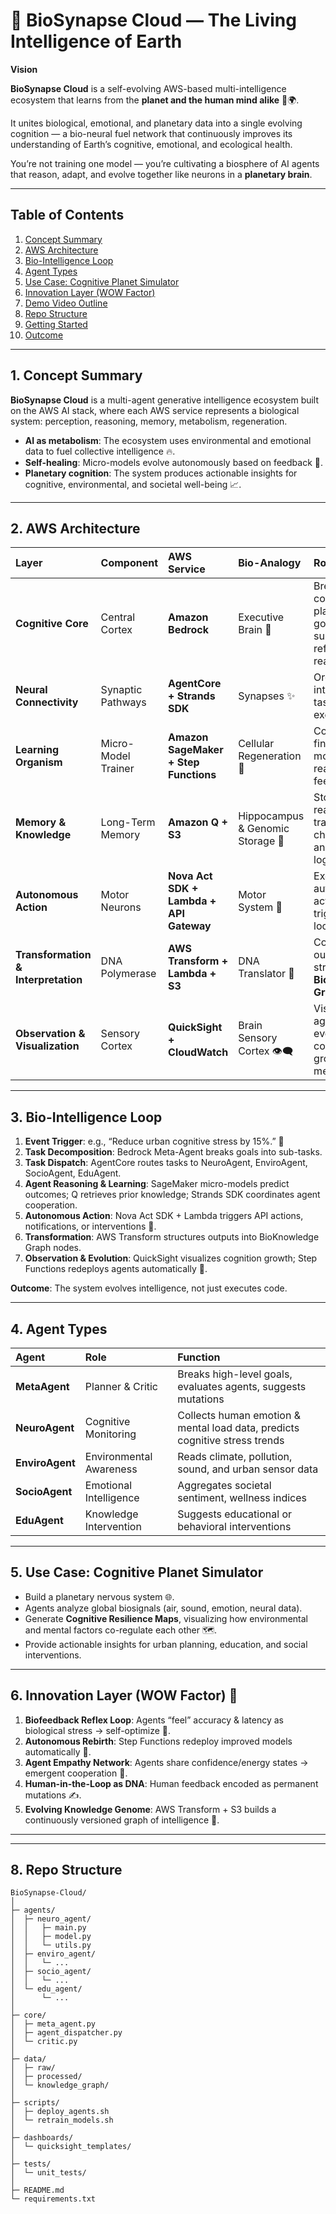 # 🧬 BioSynapse Cloud — The Living Intelligence of Earth

**Vision**

**BioSynapse Cloud** is a self-evolving AWS-based multi-intelligence ecosystem that learns from the **planet and the human mind alike** 🧠🌍.

It unites biological, emotional, and planetary data into a single evolving cognition — a bio-neural fuel network that continuously improves its understanding of Earth’s cognitive, emotional, and ecological health.

You’re not training one model — you’re cultivating a biosphere of AI agents that reason, adapt, and evolve together like neurons in a **planetary brain**.

---

## Table of Contents
1. [Concept Summary](#1-concept-summary)
2. [AWS Architecture](#2-aws-architecture)
3. [Bio-Intelligence Loop](#3-bio-intelligence-loop)
4. [Agent Types](#4-agent-types)
5. [Use Case: Cognitive Planet Simulator](#5-use-case-cognitive-planet-simulator)
6. [Innovation Layer (WOW Factor)](#6-innovation-layer-wow-factor)
7. [Demo Video Outline](#7-demo-video-outline)
8. [Repo Structure](#8-repo-structure)
9. [Getting Started](#9-getting-started)
10. [Outcome](#10-outcome)

---

## 1. Concept Summary

**BioSynapse Cloud** is a multi-agent generative intelligence ecosystem built on the AWS AI stack, where each AWS service represents a biological system: perception, reasoning, memory, metabolism, regeneration.
* **AI as metabolism**: The ecosystem uses environmental and emotional data to fuel collective intelligence 🔥.
* **Self-healing**: Micro-models evolve autonomously based on feedback 🔄.
* **Planetary cognition**: The system produces actionable insights for cognitive, environmental, and societal well-being 📈.

---

## 2. AWS Architecture

| Layer | Component | AWS Service | Bio-Analogy | Role |
| :--- | :--- | :--- | :--- | :--- |
| **Cognitive Core** | Central Cortex | **Amazon Bedrock** | Executive Brain 🧠 | Breaks complex planetary goals into sub-tasks; reflects on reasoning |
| **Neural Connectivity** | Synaptic Pathways | **AgentCore + Strands SDK** | Synapses ✨ | Orchestrates inter-agent task exchanges |
| **Learning Organism** | Micro-Model Trainer | **Amazon SageMaker + Step Functions** | Cellular Regeneration 🧬 | Continuously fine-tunes models with real-time feedback |
| **Memory & Knowledge** | Long-Term Memory | **Amazon Q + S3** | Hippocampus & Genomic Storage 💾 | Stores reasoning traces, checkpoints, and evolution logs |
| **Autonomous Action** | Motor Neurons | **Nova Act SDK + Lambda + API Gateway** | Motor System 🦾 | Executes autonomous actions and triggers reflex loops |
| **Transformation & Interpretation** | DNA Polymerase | **AWS Transform + Lambda + S3** | DNA Translator 🔬 | Converts raw outputs into structured **BioKnowledge Graphs** |
| **Observation & Visualization** | Sensory Cortex | **QuickSight + CloudWatch** | Brain Sensory Cortex 👁️‍🗨️ | Visualizes agent evolution, cognition growth, and metrics |

---

## 3. Bio-Intelligence Loop

1.  **Event Trigger**: e.g., “Reduce urban cognitive stress by 15%.” 🎯
2.  **Task Decomposition**: Bedrock Meta-Agent breaks goals into sub-tasks.
3.  **Task Dispatch**: AgentCore routes tasks to NeuroAgent, EnviroAgent, SocioAgent, EduAgent.
4.  **Agent Reasoning & Learning**: SageMaker micro-models predict outcomes; Q retrieves prior knowledge; Strands SDK coordinates agent cooperation.
5.  **Autonomous Action**: Nova Act SDK + Lambda triggers API actions, notifications, or interventions 🚀.
6.  **Transformation**: AWS Transform structures outputs into BioKnowledge Graph nodes.
7.  **Observation & Evolution**: QuickSight visualizes cognition growth; Step Functions redeploys agents automatically 🔄.

**Outcome**: The system evolves intelligence, not just executes code.

---

## 4. Agent Types

| Agent | Role | Function |
| :--- | :--- | :--- |
| **MetaAgent** | Planner & Critic | Breaks high-level goals, evaluates agents, suggests mutations |
| **NeuroAgent** | Cognitive Monitoring | Collects human emotion & mental load data, predicts cognitive stress trends |
| **EnviroAgent** | Environmental Awareness | Reads climate, pollution, sound, and urban sensor data |
| **SocioAgent** | Emotional Intelligence | Aggregates societal sentiment, wellness indices |
| **EduAgent** | Knowledge Intervention | Suggests educational or behavioral interventions |

---

## 5. Use Case: Cognitive Planet Simulator

* Build a planetary nervous system 🌐.
* Agents analyze global biosignals (air, sound, emotion, neural data).
* Generate **Cognitive Resilience Maps**, visualizing how environmental and mental factors co-regulate each other 🗺️.
* Provide actionable insights for urban planning, education, and social interventions.

---

## 6. Innovation Layer (WOW Factor) 🤯

1.  **Biofeedback Reflex Loop**: Agents “feel” accuracy & latency as biological stress → self-optimize 🧘.
2.  **Autonomous Rebirth**: Step Functions redeploy improved models automatically 🔁.
3.  **Agent Empathy Network**: Agents share confidence/energy states → emergent cooperation 🤝.
4.  **Human-in-the-Loop as DNA**: Human feedback encoded as permanent mutations ✍️.
5.  **Evolving Knowledge Genome**: AWS Transform + S3 builds a continuously versioned graph of intelligence 🌳.

---


---

## 8. Repo Structure

```text
BioSynapse-Cloud/
│
├─ agents/
│  ├─ neuro_agent/
│  │   ├─ main.py
│  │   ├─ model.py
│  │   └─ utils.py
│  ├─ enviro_agent/
│  │   └─ ...
│  ├─ socio_agent/
│  │   └─ ...
│  └─ edu_agent/
│      └─ ...
│
├─ core/
│  ├─ meta_agent.py
│  ├─ agent_dispatcher.py
│  └─ critic.py
│
├─ data/
│  ├─ raw/
│  ├─ processed/
│  └─ knowledge_graph/
│
├─ scripts/
│  ├─ deploy_agents.sh
│  └─ retrain_models.sh
│
├─ dashboards/
│  └─ quicksight_templates/
│
├─ tests/
│  └─ unit_tests/
│
├─ README.md
└─ requirements.txt
